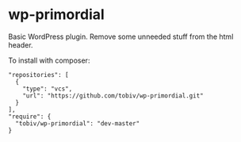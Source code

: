 # wp-primordial
Basic WordPress plugin. Remove some unneeded stuff from the html header.

To install with composer:

    "repositories": [
      {
        "type": "vcs",
        "url": "https://github.com/tobiv/wp-primordial.git"
      }
    ],
    "require": {
      "tobiv/wp-primordial": "dev-master"
    }
